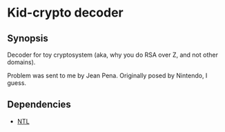 Kid-crypto decoder
==================

Synopsis
--------

Decoder for toy cryptosystem (aka, why you do RSA over Z, and not other
domains).

Problem was sent to me by Jean Pena.  Originally posed by Nintendo, I guess.

Dependencies
------------

* [NTL]



[NTL]: http://www.shoup.net/ntl/
